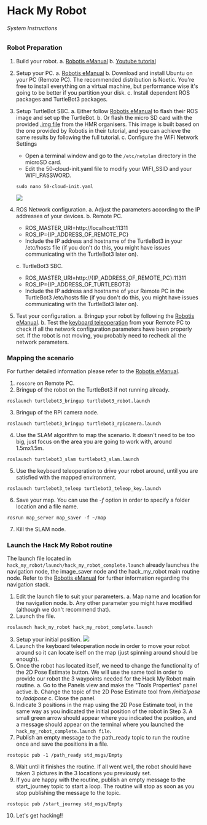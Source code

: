 # Hack My Robot
###### System Instructions 

### Robot Preparation
1. Build your robot.
   a. [Robotis eManual](https://emanual.robotis.com/docs/en/platform/turtlebot3/hardware_setup/#hardware-assembly)
   b. [Youtube tutorial](https://www.youtube.com/watch?v=5D9S_tcenL4) 
2. Setup your PC.
   a. [Robotis eManual](https://emanual.robotis.com/docs/en/platform/turtlebot3/sbc_setup/#sbc-setup)
   b. Download and install Ubuntu on your PC (Remote PC). The recommended distribution is Noetic. You're free to install everything on a virtual machine, but performance wise it's going to be better if you partition your disk. 
   c. Install dependent ROS packages and TurtleBot3 packages.
3. Setup TurtleBot SBC.
   a. Either follow [Robotis eManual](https://emanual.robotis.com/docs/en/platform/turtlebot3/sbc_setup/#sbc-setup) to flash their ROS image and set up the TurtleBot.
   b. Or flash the micro SD card with the provided [.img file]() from the HMR organisers. This image is built based on the one provided by Robotis in their tutorial, and you can achieve the same results by following the full tutorial.
   c. Configure the WiFi Network Settings
    -  Open a terminal window and go to the ```/etc/netplan``` directory in the microSD card.
    - Edit the 50-cloud-init.yaml file to modify your WIFI_SSID and your WIFI_PASSWORD. 
    ```
    sudo nano 50-cloud-init.yaml
    ```
    ![](2022-10-17-10-35-43.png)

4. ROS Network configuration.
   a. Adjust the parameters according to the IP addresses of your devices.
   b. Remote PC.
    - ROS_MASTER_URI=http://localhost:11311
    - ROS_IP={IP_ADDRESS_OF_REMOTE_PC}
    - Include the IP address and hostname of the TurtleBot3 in your /etc/hosts file (if you don't do this, you might have issues communicating with the TurtleBot3 later on).
  
   c. TurtleBot3 SBC. 
    - ROS_MASTER_URI=http://{IP_ADDRESS_OF_REMOTE_PC}:11311
    - ROS_IP={IP_ADDRESS_OF_TURTLEBOT3}
    - Include the IP address and hostname of your Remote PC in the TurtleBot3 /etc/hosts file (if you don't do this, you might have issues communicating with the TurtleBot3 later on).
  
5. Test your configuration.
   a. Bringup your robot by following the [Robotis eManual](https://emanual.robotis.com/docs/en/platform/turtlebot3/bringup/#bringup).
   b. Test the [keyboard teleoperation](https://emanual.robotis.com/docs/en/platform/turtlebot3/basic_operation/) from your Remote PC to check if all the network configuration parameters have been properly set. If the robot is not moving, you probably need to recheck all the network parameters.  

### Mapping the scenario
For further detailed information please refer to the [Robotis eManual](https://emanual.robotis.com/docs/en/platform/turtlebot3/slam/#run-slam-node).

1. ```roscore``` on Remote PC.
2. Bringup of the robot on the TurtleBot3 if not running already. 
```
roslaunch turtlebot3_bringup turtlebot3_robot.launch
```
3. Bringup of the RPi camera node. 
```
roslaunch turtlebot3_bringup turtlebot3_rpicamera.launch
```
4. Use the SLAM algorithm to map the scenario. It doesn't need to be too big, just focus on the area you are going to work with, around 1.5mx1.5m. 
```
roslaunch turtlebot3_slam turtlebot3_slam.launch
```
5. Use the keyboard teleoperation to drive your robot around, until you are satisfied with the mapped environment.
```
roslaunch turtlebot3_teleop turtlebot3_teleop_key.launch
```
6. Save your map. You can use the *-f* option in order to specify a folder location and a file name. 
```
rosrun map_server map_saver -f ~/map
```
7. Kill the SLAM node.

### Launch the Hack My Robot routine

The launch file located in ```hack_my_robot/launch/hack_my_robot_complete.launch``` already launches the navigation node, the image_saver node and the hack_my_robot main routine node. Refer to the [Robotis eManual](https://emanual.robotis.com/docs/en/platform/turtlebot3/navigation/#run-navigation-nodes) for further information regarding the navigation stack. 

1. Edit the launch file to suit your parameters.
   a. Map name and location for the navigation node.
   b. Any other parameter you might have modified (although we don't recommend that).  
2. Launch the file. 
```
roslaunch hack_my_robot hack_my_robot_complete.launch
```
3. Setup your initial position.
![](2022-10-17-10-37-55.png)
4. Launch the keyboard teleoperation node in order to move your robot around so it can locate iself on the map (just spinning around should be enough).
5. Once the robot has located itself, we need to change the functionality of the 2D Pose Estimate button. We will use the same tool in order to provide our robot the 3 waypoints needed for the Hack My Robot main routine. 
   a. Go to the Panels view and make the "Tools Properties" panel active.
   b. Change the topic of the 2D Pose Estimate tool from */initialpose* to */addpose*
   c. Close the panel. 
6. Indicate 3 positions in the map using the 2D Pose Estimate tool, in the same way as you indicated the initial position of the robot in Step 3. A small green arrow should appear where you indicated the position, and a message should appear on the terminal where you launched the ```hack_my_robot_complete.launch file```. 
7. Publish an empty message to the path_ready topic to run the routine once and save the positions in a file. 
```
rostopic pub -1 /path_ready std_msgs/Empty
```
8. Wait until it finishes the routine. If all went well, the robot should have taken 3 pictures in the 3 locations you previously set. 
9.  If you are happy with the routine, publish an empty message to the start_journey topic to start a loop. The routine will stop as soon as you stop publishing the message to the topic. 
```
rostopic pub /start_journey std_msgs/Empty
```
10.  Let's get hacking!!